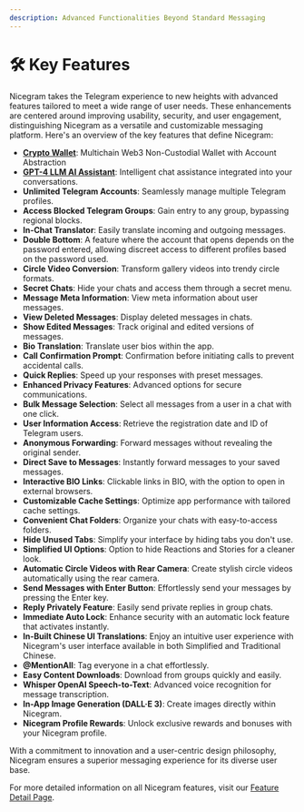 ```yaml
---
description: Advanced Functionalities Beyond Standard Messaging
---
```


# 🛠️ Key Features

Nicegram takes the Telegram experience to new heights with advanced features tailored to meet a wide range of user needs. These enhancements are centered around improving usability, security, and user engagement, distinguishing Nicegram as a versatile and customizable messaging platform. Here's an overview of the key features that define Nicegram:

* [**Crypto Wallet**](web3-wallet.md): Multichain Web3 Non-Custodial Wallet with Account Abstraction
* [**GPT-4 LLM AI Assistant**](ai-assistant.md): Intelligent chat assistance integrated into your conversations.
* **Unlimited Telegram Accounts**: Seamlessly manage multiple Telegram profiles.
* **Access Blocked Telegram Groups**: Gain entry to any group, bypassing regional blocks.
* **In-Chat Translator**: Easily translate incoming and outgoing messages.
* **Double Bottom**: A feature where the account that opens depends on the password entered, allowing discreet access to different profiles based on the password used.
* **Circle Video Conversion**: Transform gallery videos into trendy circle formats.
* **Secret Chats**: Hide your chats and access them through a secret menu.
* **Message Meta Information**: View meta information about user messages.
* **View Deleted Messages**: Display deleted messages in chats.
* **Show Edited Messages**: Track original and edited versions of messages.
* **Bio Translation**: Translate user bios within the app.
* **Call Confirmation Prompt**: Confirmation before initiating calls to prevent accidental calls.
* **Quick Replies**: Speed up your responses with preset messages.
* **Enhanced Privacy Features**: Advanced options for secure communications.
* **Bulk Message Selection**: Select all messages from a user in a chat with one click.
* **User Information Access**: Retrieve the registration date and ID of Telegram users.
* **Anonymous Forwarding**: Forward messages without revealing the original sender.
* **Direct Save to Messages**: Instantly forward messages to your saved messages.
* **Interactive BIO Links**: Clickable links in BIO, with the option to open in external browsers.
* **Customizable Cache Settings**: Optimize app performance with tailored cache settings.
* **Convenient Chat Folders**: Organize your chats with easy-to-access folders.
* **Hide Unused Tabs**: Simplify your interface by hiding tabs you don't use.
* **Simplified UI Options**: Option to hide Reactions and Stories for a cleaner look.
* **Automatic Circle Videos with Rear Camera**: Create stylish circle videos automatically using the rear camera.
* **Send Messages with Enter Button**: Effortlessly send your messages by pressing the Enter key.
* **Reply Privately Feature**: Easily send private replies in group chats.
* **Immediate Auto Lock**: Enhance security with an automatic lock feature that activates instantly.
* **In-Built Chinese UI Translations**: Enjoy an intuitive user experience with Nicegram's user interface available in both Simplified and Traditional Chinese.
* **@MentionAll**: Tag everyone in a chat effortlessly.
* **Easy Content Downloads**: Download from groups quickly and easily.
* **Whisper OpenAI Speech-to-Text**: Advanced voice recognition for message transcription.
* **In-App Image Generation (DALL·E 3)**: Create images directly within Nicegram.
* **Nicegram Profile Rewards**: Unlock exclusive rewards and bonuses with your Nicegram profile.

With a commitment to innovation and a user-centric design philosophy, Nicegram ensures a superior messaging experience for its diverse user base.

For more detailed information on all Nicegram features, visit our [Feature Detail Page](https://nicegram.app/features).
